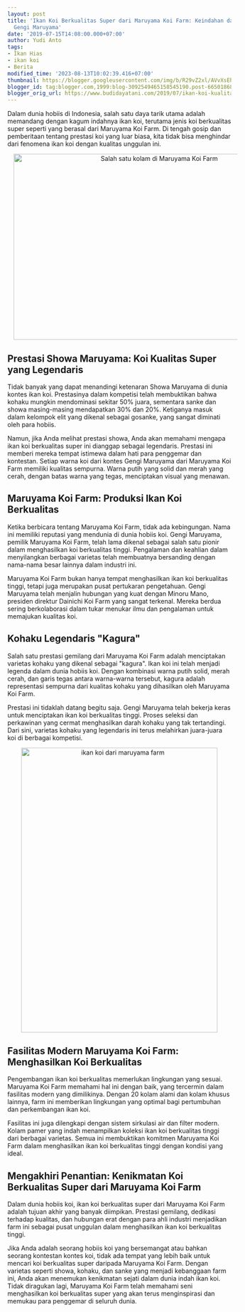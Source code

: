 ```yaml
---
layout: post
title: 'Ikan Koi Berkualitas Super dari Maruyama Koi Farm: Keindahan dan Prestasi
  Gengi Maruyama'
date: '2019-07-15T14:08:00.000+07:00'
author: Yudi Anto
tags:
- Ikan Hias
- ikan koi
- Berita
modified_time: '2023-08-13T10:02:39.416+07:00'
thumbnail: https://blogger.googleusercontent.com/img/b/R29vZ2xl/AVvXsEhzjZLKtRnoDs8-n_sjMkDjZzxJ3gNc3L2u2x3Ggw5o9ehH-FGY12MB6Nov8bHAEokPnyH34zZVE-Wu-AJVqZSiDqLPp1g9_MxsJq_6IL-Ck6CbSCt0_het2rP2Uu0FcdmqkK_Jio5EAFWxJjHmt5kXDxPxqGdpS7h9uuvIw_TtWaxE5oykYNb7iI0JfZbh/s72-w640-c-h418/Maruyama%20Koi%20Farm_800x522.jpg
blogger_id: tag:blogger.com,1999:blog-3092549465158545190.post-6650186839686191595
blogger_orig_url: https://www.budidayatani.com/2019/07/ikan-koi-kualitas-super-dari-maruyama.html
---
```


Dalam dunia hobiis di Indonesia, salah satu daya tarik utama adalah memandang dengan kagum indahnya ikan koi, terutama jenis koi berkualitas super seperti yang berasal dari Maruyama Koi Farm. Di tengah gosip dan pemberitaan tentang prestasi koi yang luar biasa, kita tidak bisa menghindar dari fenomena ikan koi dengan kualitas unggulan ini.<div class="separator" style="clear: both; text-align: center;"><a href="https://blogger.googleusercontent.com/img/b/R29vZ2xl/AVvXsEhzjZLKtRnoDs8-n_sjMkDjZzxJ3gNc3L2u2x3Ggw5o9ehH-FGY12MB6Nov8bHAEokPnyH34zZVE-Wu-AJVqZSiDqLPp1g9_MxsJq_6IL-Ck6CbSCt0_het2rP2Uu0FcdmqkK_Jio5EAFWxJjHmt5kXDxPxqGdpS7h9uuvIw_TtWaxE5oykYNb7iI0JfZbh/s800/Maruyama%20Koi%20Farm_800x522.jpg" imageanchor="1" style="margin-left: 1em; margin-right: 1em;"><img alt="Salah satu kolam di Maruyama Koi Farm" border="0" data-original-height="522" data-original-width="800" height="418" src="https://blogger.googleusercontent.com/img/b/R29vZ2xl/AVvXsEhzjZLKtRnoDs8-n_sjMkDjZzxJ3gNc3L2u2x3Ggw5o9ehH-FGY12MB6Nov8bHAEokPnyH34zZVE-Wu-AJVqZSiDqLPp1g9_MxsJq_6IL-Ck6CbSCt0_het2rP2Uu0FcdmqkK_Jio5EAFWxJjHmt5kXDxPxqGdpS7h9uuvIw_TtWaxE5oykYNb7iI0JfZbh/w640-h418/Maruyama%20Koi%20Farm_800x522.jpg" width="640" /></a></div><div><h2>Prestasi Showa Maruyama: Koi Kualitas Super yang Legendaris</h2><p>Tidak banyak yang dapat menandingi ketenaran Showa Maruyama di dunia kontes ikan koi. Prestasinya dalam kompetisi telah membuktikan bahwa kohaku mungkin mendominasi sekitar 50% juara, sementara sanke dan showa masing-masing mendapatkan 30% dan 20%. Ketiganya masuk dalam kelompok elit yang dikenal sebagai gosanke, yang sangat diminati oleh para hobiis.</p><p>Namun, jika Anda melihat prestasi showa, Anda akan memahami mengapa ikan koi berkualitas super ini dianggap sebagai legendaris. Prestasi ini memberi mereka tempat istimewa dalam hati para penggemar dan kontestan. Setiap warna koi dari kontes Gengi Maruyama dari Maruyama Koi Farm memiliki kualitas sempurna. Warna putih yang solid dan merah yang cerah, dengan batas warna yang tegas, menciptakan visual yang menawan.</p><h2>Maruyama Koi Farm: Produksi Ikan Koi Berkualitas</h2><p>Ketika berbicara tentang Maruyama Koi Farm, tidak ada kebingungan. Nama ini memiliki reputasi yang mendunia di dunia hobiis koi. Gengi Maruyama, pemilik Maruyama Koi Farm, telah lama dikenal sebagai salah satu pionir dalam menghasilkan koi berkualitas tinggi. Pengalaman dan keahlian dalam menyilangkan berbagai varietas telah membuatnya bersanding dengan nama-nama besar lainnya dalam industri ini.</p><p>Maruyama Koi Farm bukan hanya tempat menghasilkan ikan koi berkualitas tinggi, tetapi juga merupakan pusat pertukaran pengetahuan. Gengi Maruyama telah menjalin hubungan yang kuat dengan Minoru Mano, presiden direktur Dainichi Koi Farm yang sangat terkenal. Mereka berdua sering berkolaborasi dalam tukar menukar ilmu dan pengalaman untuk memajukan kualitas koi.</p><h2>Kohaku Legendaris "Kagura"</h2><p>Salah satu prestasi gemilang dari Maruyama Koi Farm adalah menciptakan varietas kohaku yang dikenal sebagai "kagura". Ikan koi ini telah menjadi legenda dalam dunia hobiis koi. Dengan kombinasi warna putih solid, merah cerah, dan garis tegas antara warna-warna tersebut, kagura adalah representasi sempurna dari kualitas kohaku yang dihasilkan oleh Maruyama Koi Farm.</p><p>Prestasi ini tidaklah datang begitu saja. Gengi Maruyama telah bekerja keras untuk menciptakan ikan koi berkualitas tinggi. Proses seleksi dan perkawinan yang cermat menghasilkan darah kohaku yang tak tertandingi. Dari sini, varietas kohaku yang legendaris ini terus melahirkan juara-juara koi di berbagai kompetisi.</p><div class="separator" style="clear: both; text-align: center;"><a href="https://blogger.googleusercontent.com/img/b/R29vZ2xl/AVvXsEj8Z4MQ7xfMn0USyPgDda54Z8m-nDVRYEcEvA15Cck8vkrFlAAAJ73B_coXDIj3l6DMZleusLtQzOzHuE9ILvsRoIdEEDbQrydwbqRZAyCH6tRIN1VlWN6AD4z6V94fo_fcWARtxN4OxH4SPTmvQRr5A6oas2uTawWdfnp4T-pz6BY2B6dtILbdnbiB5tu8/s600/showa%20maruyama_415x600.jpg" imageanchor="1" style="margin-left: 1em; margin-right: 1em;"><img alt="ikan koi dari maruyama farm" border="0" data-original-height="600" data-original-width="415" height="640" src="https://blogger.googleusercontent.com/img/b/R29vZ2xl/AVvXsEj8Z4MQ7xfMn0USyPgDda54Z8m-nDVRYEcEvA15Cck8vkrFlAAAJ73B_coXDIj3l6DMZleusLtQzOzHuE9ILvsRoIdEEDbQrydwbqRZAyCH6tRIN1VlWN6AD4z6V94fo_fcWARtxN4OxH4SPTmvQRr5A6oas2uTawWdfnp4T-pz6BY2B6dtILbdnbiB5tu8/w442-h640/showa%20maruyama_415x600.jpg" width="442" /></a></div><h2>Fasilitas Modern Maruyama Koi Farm: Menghasilkan Koi Berkualitas</h2><p>Pengembangan ikan koi berkualitas memerlukan lingkungan yang sesuai. Maruyama Koi Farm memahami hal ini dengan baik, yang tercermin dalam fasilitas modern yang dimilikinya. Dengan 20 kolam alami dan kolam khusus lainnya, farm ini memberikan lingkungan yang optimal bagi pertumbuhan dan perkembangan ikan koi.</p><p>Fasilitas ini juga dilengkapi dengan sistem sirkulasi air dan filter modern. Kolam pamer yang indah menampilkan koleksi ikan koi berkualitas tinggi dari berbagai varietas. Semua ini membuktikan komitmen Maruyama Koi Farm dalam menghasilkan ikan koi berkualitas tinggi dengan kondisi yang ideal.</p><h2>Mengakhiri Penantian: Kenikmatan Koi Berkualitas Super dari Maruyama Koi Farm</h2><p>Dalam dunia hobiis koi, ikan koi berkualitas super dari Maruyama Koi Farm adalah tujuan akhir yang banyak diimpikan. Prestasi gemilang, dedikasi terhadap kualitas, dan hubungan erat dengan para ahli industri menjadikan farm ini sebagai pusat unggulan dalam menghasilkan ikan koi berkualitas tinggi.</p><p>Jika Anda adalah seorang hobiis koi yang bersemangat atau bahkan seorang kontestan kontes koi, tidak ada tempat yang lebih baik untuk mencari koi berkualitas super daripada Maruyama Koi Farm. Dengan varietas seperti showa, kohaku, dan sanke yang menjadi kebanggaan farm ini, Anda akan menemukan kenikmatan sejati dalam dunia indah ikan koi. Tidak diragukan lagi, Maruyama Koi Farm telah memahami seni menghasilkan koi berkualitas super yang akan terus menginspirasi dan memukau para penggemar di seluruh dunia.</p></div>